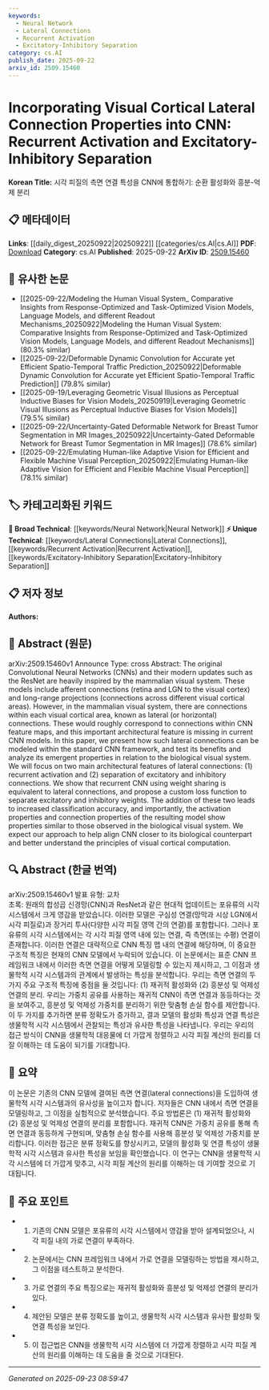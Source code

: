 ```yaml
---
keywords:
  - Neural Network
  - Lateral Connections
  - Recurrent Activation
  - Excitatory-Inhibitory Separation
category: cs.AI
publish_date: 2025-09-22
arxiv_id: 2509.15460
---
```


<!-- KEYWORD_LINKING_METADATA:
{
  "processed_timestamp": "2025-09-23T08:59:47.540821",
  "vocabulary_version": "1.0",
  "selected_keywords": [
    "Neural Network",
    "Lateral Connections",
    "Recurrent Activation",
    "Excitatory-Inhibitory Separation"
  ],
  "rejected_keywords": [],
  "similarity_scores": {
    "Neural Network": 0.85,
    "Lateral Connections": 0.78,
    "Recurrent Activation": 0.8,
    "Excitatory-Inhibitory Separation": 0.77
  },
  "extraction_method": "AI_prompt_based",
  "budget_applied": true,
  "candidates_json": {
    "candidates": [
      {
        "surface": "Convolutional Neural Networks",
        "canonical": "Neural Network",
        "aliases": [
          "CNN",
          "Convolutional Networks"
        ],
        "category": "broad_technical",
        "rationale": "CNNs are a foundational concept in deep learning and computer vision, linking to a wide range of related research.",
        "novelty_score": 0.3,
        "connectivity_score": 0.9,
        "specificity_score": 0.6,
        "link_intent_score": 0.85
      },
      {
        "surface": "Visual Cortical Lateral Connections",
        "canonical": "Lateral Connections",
        "aliases": [
          "Horizontal Connections"
        ],
        "category": "unique_technical",
        "rationale": "This concept is central to the paper's contribution and connects to biological neural network studies.",
        "novelty_score": 0.75,
        "connectivity_score": 0.65,
        "specificity_score": 0.8,
        "link_intent_score": 0.78
      },
      {
        "surface": "Recurrent Activation",
        "canonical": "Recurrent Activation",
        "aliases": [
          "Recurrent Processing"
        ],
        "category": "unique_technical",
        "rationale": "Recurrent activation is a specific mechanism explored in the paper, linking to studies on temporal dynamics in neural networks.",
        "novelty_score": 0.68,
        "connectivity_score": 0.7,
        "specificity_score": 0.75,
        "link_intent_score": 0.8
      },
      {
        "surface": "Excitatory-Inhibitory Separation",
        "canonical": "Excitatory-Inhibitory Separation",
        "aliases": [
          "E-I Separation"
        ],
        "category": "unique_technical",
        "rationale": "This separation is a novel architectural feature proposed in the paper, relevant to neural computation studies.",
        "novelty_score": 0.72,
        "connectivity_score": 0.6,
        "specificity_score": 0.78,
        "link_intent_score": 0.77
      }
    ],
    "ban_list_suggestions": [
      "method",
      "experiment",
      "performance"
    ]
  },
  "decisions": [
    {
      "candidate_surface": "Convolutional Neural Networks",
      "resolved_canonical": "Neural Network",
      "decision": "linked",
      "scores": {
        "novelty": 0.3,
        "connectivity": 0.9,
        "specificity": 0.6,
        "link_intent": 0.85
      }
    },
    {
      "candidate_surface": "Visual Cortical Lateral Connections",
      "resolved_canonical": "Lateral Connections",
      "decision": "linked",
      "scores": {
        "novelty": 0.75,
        "connectivity": 0.65,
        "specificity": 0.8,
        "link_intent": 0.78
      }
    },
    {
      "candidate_surface": "Recurrent Activation",
      "resolved_canonical": "Recurrent Activation",
      "decision": "linked",
      "scores": {
        "novelty": 0.68,
        "connectivity": 0.7,
        "specificity": 0.75,
        "link_intent": 0.8
      }
    },
    {
      "candidate_surface": "Excitatory-Inhibitory Separation",
      "resolved_canonical": "Excitatory-Inhibitory Separation",
      "decision": "linked",
      "scores": {
        "novelty": 0.72,
        "connectivity": 0.6,
        "specificity": 0.78,
        "link_intent": 0.77
      }
    }
  ]
}
-->

# Incorporating Visual Cortical Lateral Connection Properties into CNN: Recurrent Activation and Excitatory-Inhibitory Separation

**Korean Title:** 시각 피질의 측면 연결 특성을 CNN에 통합하기: 순환 활성화와 흥분-억제 분리

## 📋 메타데이터

**Links**: [[daily_digest_20250922|20250922]] [[categories/cs.AI|cs.AI]]
**PDF**: [Download](https://arxiv.org/pdf/2509.15460.pdf)
**Category**: cs.AI
**Published**: 2025-09-22
**ArXiv ID**: [2509.15460](https://arxiv.org/abs/2509.15460)

## 🔗 유사한 논문
- [[2025-09-22/Modeling the Human Visual System_ Comparative Insights from Response-Optimized and Task-Optimized Vision Models, Language Models, and different Readout Mechanisms_20250922|Modeling the Human Visual System: Comparative Insights from Response-Optimized and Task-Optimized Vision Models, Language Models, and different Readout Mechanisms]] (80.3% similar)
- [[2025-09-22/Deformable Dynamic Convolution for Accurate yet Efficient Spatio-Temporal Traffic Prediction_20250922|Deformable Dynamic Convolution for Accurate yet Efficient Spatio-Temporal Traffic Prediction]] (79.8% similar)
- [[2025-09-19/Leveraging Geometric Visual Illusions as Perceptual Inductive Biases for Vision Models_20250919|Leveraging Geometric Visual Illusions as Perceptual Inductive Biases for Vision Models]] (79.5% similar)
- [[2025-09-22/Uncertainty-Gated Deformable Network for Breast Tumor Segmentation in MR Images_20250922|Uncertainty-Gated Deformable Network for Breast Tumor Segmentation in MR Images]] (78.6% similar)
- [[2025-09-22/Emulating Human-like Adaptive Vision for Efficient and Flexible Machine Visual Perception_20250922|Emulating Human-like Adaptive Vision for Efficient and Flexible Machine Visual Perception]] (78.1% similar)

## 🏷️ 카테고리화된 키워드
**🧠 Broad Technical**: [[keywords/Neural Network|Neural Network]]
**⚡ Unique Technical**: [[keywords/Lateral Connections|Lateral Connections]], [[keywords/Recurrent Activation|Recurrent Activation]], [[keywords/Excitatory-Inhibitory Separation|Excitatory-Inhibitory Separation]]

## 📋 저자 정보

**Authors:** 

## 📄 Abstract (원문)

arXiv:2509.15460v1 Announce Type: cross 
Abstract: The original Convolutional Neural Networks (CNNs) and their modern updates such as the ResNet are heavily inspired by the mammalian visual system. These models include afferent connections (retina and LGN to the visual cortex) and long-range projections (connections across different visual cortical areas). However, in the mammalian visual system, there are connections within each visual cortical area, known as lateral (or horizontal) connections. These would roughly correspond to connections within CNN feature maps, and this important architectural feature is missing in current CNN models. In this paper, we present how such lateral connections can be modeled within the standard CNN framework, and test its benefits and analyze its emergent properties in relation to the biological visual system. We will focus on two main architectural features of lateral connections: (1) recurrent activation and (2) separation of excitatory and inhibitory connections. We show that recurrent CNN using weight sharing is equivalent to lateral connections, and propose a custom loss function to separate excitatory and inhibitory weights. The addition of these two leads to increased classification accuracy, and importantly, the activation properties and connection properties of the resulting model show properties similar to those observed in the biological visual system. We expect our approach to help align CNN closer to its biological counterpart and better understand the principles of visual cortical computation.

## 🔍 Abstract (한글 번역)

arXiv:2509.15460v1 발표 유형: 교차  
초록: 원래의 합성곱 신경망(CNN)과 ResNet과 같은 현대적 업데이트는 포유류의 시각 시스템에서 크게 영감을 받았습니다. 이러한 모델은 구심성 연결(망막과 시상 LGN에서 시각 피질로)과 장거리 투사(다양한 시각 피질 영역 간의 연결)를 포함합니다. 그러나 포유류의 시각 시스템에서는 각 시각 피질 영역 내에 있는 연결, 즉 측면(또는 수평) 연결이 존재합니다. 이러한 연결은 대략적으로 CNN 특징 맵 내의 연결에 해당하며, 이 중요한 구조적 특징은 현재의 CNN 모델에서 누락되어 있습니다. 이 논문에서는 표준 CNN 프레임워크 내에서 이러한 측면 연결을 어떻게 모델링할 수 있는지 제시하고, 그 이점과 생물학적 시각 시스템과의 관계에서 발생하는 특성을 분석합니다. 우리는 측면 연결의 두 가지 주요 구조적 특징에 중점을 둘 것입니다: (1) 재귀적 활성화와 (2) 흥분성 및 억제성 연결의 분리. 우리는 가중치 공유를 사용하는 재귀적 CNN이 측면 연결과 동등하다는 것을 보여주고, 흥분성 및 억제성 가중치를 분리하기 위한 맞춤형 손실 함수를 제안합니다. 이 두 가지를 추가하면 분류 정확도가 증가하고, 결과 모델의 활성화 특성과 연결 특성은 생물학적 시각 시스템에서 관찰되는 특성과 유사한 특성을 나타냅니다. 우리는 우리의 접근 방식이 CNN을 생물학적 대응물에 더 가깝게 정렬하고 시각 피질 계산의 원리를 더 잘 이해하는 데 도움이 되기를 기대합니다.

## 📝 요약

이 논문은 기존의 CNN 모델에 결여된 측면 연결(lateral connections)을 도입하여 생물학적 시각 시스템과의 유사성을 높이고자 합니다. 저자들은 CNN 내에서 측면 연결을 모델링하고, 그 이점을 실험적으로 분석했습니다. 주요 방법론은 (1) 재귀적 활성화와 (2) 흥분성 및 억제성 연결의 분리를 포함합니다. 재귀적 CNN은 가중치 공유를 통해 측면 연결과 동등하게 구현되며, 맞춤형 손실 함수를 사용해 흥분성 및 억제성 가중치를 분리합니다. 이러한 접근은 분류 정확도를 향상시키고, 모델의 활성화 및 연결 특성이 생물학적 시각 시스템과 유사한 특성을 보임을 확인했습니다. 이 연구는 CNN을 생물학적 시각 시스템에 더 가깝게 맞추고, 시각 피질 계산의 원리를 이해하는 데 기여할 것으로 기대됩니다.

## 🎯 주요 포인트

- 1. 기존의 CNN 모델은 포유류의 시각 시스템에서 영감을 받아 설계되었으나, 시각 피질 내의 가로 연결이 부족하다.
- 2. 논문에서는 CNN 프레임워크 내에서 가로 연결을 모델링하는 방법을 제시하고, 그 이점을 테스트하고 분석한다.
- 3. 가로 연결의 주요 특징으로는 재귀적 활성화와 흥분성 및 억제성 연결의 분리가 있다.
- 4. 제안된 모델은 분류 정확도를 높이고, 생물학적 시각 시스템과 유사한 활성화 및 연결 특성을 보인다.
- 5. 이 접근법은 CNN을 생물학적 시각 시스템에 더 가깝게 정렬하고 시각 피질 계산의 원리를 이해하는 데 도움을 줄 것으로 기대된다.


---

*Generated on 2025-09-23 08:59:47*